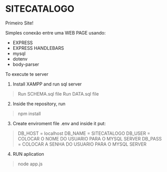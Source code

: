 # SITECATALOGO
Primeiro Site!

Simples conexão entre uma WEB PAGE usando:
- EXPRESS <backend>
- EXPRESS HANDLEBARS <FRONTEND>
- mysql <DATABASE>
- dotenv <reading process.env>
- body-parser

To execute te server
1) Install XAMPP and run sql server
>Run SCHEMA.sql file
>Run DATA.sql file 
2) Inside the repository, run
>npm install
3) Create enviroment file .env and inside it put:
>DB_HOST = localhost
>DB_NAME = SITECATALOGO
>DB_USER = COLOCAR O NOME DO USUARIO PARA O MYSQL SERVER
>DB_PASS = COLOCAR A SENHA DO USUARIO PARA O MYSQL SERVER
4) RUN aplication
>node app.js

